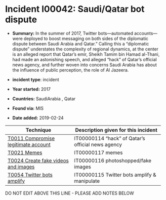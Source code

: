 # Incident I00042: Saudi/Qatar bot dispute

* **Summary:** In the summer of 2017, Twitter bots—automated accounts—were deployed to boost messaging on both sides of the diplomatic dispute between Saudi Arabia and Qatar.” Calling this a “diplomatic dispute” understates the complexity of regional dynamics, at the center is an alleged report that Qatar’s emir, Sheikh Tamim bin Hamad al-Thani, had made an astonishing speech, and alleged “hack” of Qatar’s official news agency, and further woven into concerns Saudi Arabia has about the influence of public perception, the role of Al Jazeera. 

* **incident type**: incident

* **Year started:** 2017

* **Countries:** SaudiArabia , Qatar

* **Found via:** MIS

* **Date added:** 2019-02-24
 

| Technique | Description given for this incident |
| --------- | ------------------------- |
| [T0011 Compromise legitimate account](../generated_pages/techniques/T0011.md) | IT00000114 “hack” of Qatar’s official news agency |
| [T0021 Memes](../generated_pages/techniques/T0021.md) | IT00000117 memes |
| [T0024 Create fake videos and images](../generated_pages/techniques/T0024.md) | IT00000116 photoshopped/fake images |
| [T0054 Twitter bots amplify](../generated_pages/techniques/T0054.md) | IT00000115 Twitter bots amplify & manipulate |


DO NOT EDIT ABOVE THIS LINE - PLEASE ADD NOTES BELOW